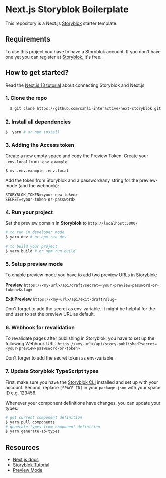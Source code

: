 # Next.js Storyblok Boilerplate

This repository is a Next.js [Storyblok](https://www.storyblok.com) starter template.

## Requirements

To use this project you have to have a Storyblok account. If you don't have one yet you can register at [Storyblok](https://www.storyblok.com), it's free.

## How to get started?

Read the [Next.js 13 tutorial](https://www.storyblok.com/tp/add-a-headless-cms-to-next-js-13-in-5-minutes) about connecting Storyblok and Next.js

### 1. Clone the repo

```sh
  $ git clone https://github.com/sahli-interactive/next-storyblok.git
```

### 2. Install all dependencies

```sh
$  yarn # or npm install
```

### 3. Adding the Access token

Create a new empty space and copy the Preview Token.  Create your ```.env.local``` from  ```.env.example```:
```sh
$ mv .env.example .env.local
```
Add the token from Storyblok and a password/any string for the preview-mode (and the webhook):
```
STORYBLOK_TOKEN=<your-new-token>
SECRET=<your-token-or-password>
```

### 4. Run your project

Set the preview domain in <strong>Storyblok</strong> to `http://localhost:3000/`

```sh
# to run in developer mode
$ yarn dev # or npm run dev
```

```sh
# to build your project
$ yarn build # or npm run build
```

### 5. Setup preview mode

To enable preview mode you have to add two preview URLs in Storyblok:

**Preview**
`https://<my-url>/api/draft?secret=<your-preview-password-or-token>&slug=`

**Exit Preview**
`https://<my-url>/api/exit-draft?slug=`

Don't forget to add the secret as env-variable.
It might be helpful for the end user to set the preview URL as default.

### 6. Webhook for revalidation

To revalidate pages after publishing in Storyblok, you have to set up the following Webhook URL:
`https://<my-url>/api/story-published?secret=<your-preview-paswsword-or-token>`

Don't forger to add the secret token as env-variable.

### 7. Update Storyblok TypeScript types

First, make sure you have the [Storyblok CLI](https://github.com/storyblok/storyblok-cli) installed and set up with your account. Second, replace `[SPACE_ID]` in your `package.json` with your space ID e.g. 123456.

Whenever your component definitions have changes, you can update your types:

```sh
# get current component definition
$ yarn pull components
# generate types from component definition
$ yarn generate-sb-types
```

## Resources

- [Next.js docs](https://nextjs.org/docs/#setup)
- [Storyblok Tutorial](https://www.storyblok.com/tp/add-a-headless-cms-to-next-js-in-5-minutes)
- [Preview Mode](https://nextjs.org/docs/advanced-features/preview-mode)


